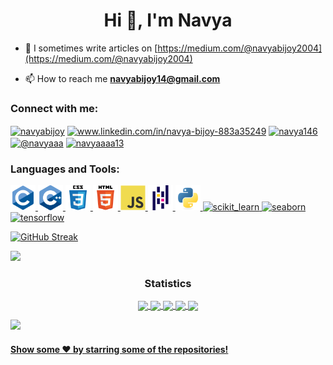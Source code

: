 <h1 align="center">Hi 👋, I'm Navya</h1>


<!-- - 🔭 I’m currently working as a **SWE Fellow** at **Headstarter.AI** -->

- 📝 I sometimes write articles on [https://medium.com/@navyabijoy2004](https://medium.com/@navyabijoy2004)

- 📫 How to reach me **navyabijoy14@gmail.com**
<!-- <h3 align="center"> Machine Learning and AI excites me, learning about how their functions work under-the-hood has been an amazing journey!</h3>
 -->
<!--  <p align="left"> <a href="https://github.com/ryo-ma/github-profile-trophy"><img src="https://github-profile-trophy.vercel.app/?username=navyabijoy&theme=darkhub" alt="navyabijoy" /></a> </p>
  -->
<!-- ## GSSOC(24) Badges 🪶
<div style='display:flex; align-items:center; gap: 10px;' align='center'><a href="https://gssoc.girlscript.tech/leaderboard">
<img src="https://raw.githubusercontent.com/girlscript/gssoc-website-new/main/public/badges/postman.png" width="130px" height="130px" />
  <img src="https://github.com/girlscript/gssoc-website-new/blob/main/public/badges/1.png" width="130px" height="130px" />
  <img src="https://github.com/girlscript/gssoc-website-new/blob/main/public/badges/2.png" width="130px" height="130px" />
  <img src="https://github.com/girlscript/gssoc-website-new/blob/main/public/badges/3.png" width="130px" height="130px" />
  <img src="https://github.com/girlscript/gssoc-website-new/blob/main/public/badges/4.png" width="130px" height="130px" />
  <img src="https://github.com/girlscript/gssoc-website-new/blob/main/public/badges/5.png" width="130px" height="130px" />
<!--   <img src="https://github.com/girlscript/gssoc-website-new/blob/main/public/badges/6.png" width="105px" height="105px" />
  <img src="https://github.com/girlscript/gssoc-website-new/blob/main/public/badges/7.png" width="100px" height="100px" />
  <img src="https://github.com/girlscript/gssoc-website-new/blob/main/public/badges/8.png" width="100px" height="100px" /> --></a> 

<h3 align="left">Connect with me:</h3>
<p align="left">
<a href="https://twitter.com/navyabijoy" target="blank"><img align="center" src="https://raw.githubusercontent.com/rahuldkjain/github-profile-readme-generator/master/src/images/icons/Social/twitter.svg" alt="navyabijoy" height="30" width="40" /></a>
<a href="https://linkedin.com/in/www.linkedin.com/in/navya-bijoy-883a35249" target="blank"><img align="center" src="https://raw.githubusercontent.com/rahuldkjain/github-profile-readme-generator/master/src/images/icons/Social/linked-in-alt.svg" alt="www.linkedin.com/in/navya-bijoy-883a35249" height="30" width="40" /></a>
<a href="https://kaggle.com/navya146" target="blank"><img align="center" src="https://raw.githubusercontent.com/rahuldkjain/github-profile-readme-generator/master/src/images/icons/Social/kaggle.svg" alt="navya146" height="30" width="40" /></a>
<a href="https://medium.com/@navyaaa" target="blank"><img align="center" src="https://raw.githubusercontent.com/rahuldkjain/github-profile-readme-generator/master/src/images/icons/Social/medium.svg" alt="@navyaaa" height="30" width="40" /></a>
<a href="https://www.leetcode.com/navyaaaa13" target="blank"><img align="center" src="https://raw.githubusercontent.com/rahuldkjain/github-profile-readme-generator/master/src/images/icons/Social/leet-code.svg" alt="navyaaaa13" height="30" width="40" /></a>
</p>

<h3 align="left">Languages and Tools:</h3>
<p align="left"> <a href="https://www.cprogramming.com/" target="_blank" rel="noreferrer"> <img src="https://raw.githubusercontent.com/devicons/devicon/master/icons/c/c-original.svg" alt="c" width="40" height="40"/> </a> <a href="https://www.w3schools.com/cpp/" target="_blank" rel="noreferrer"> <img src="https://raw.githubusercontent.com/devicons/devicon/master/icons/cplusplus/cplusplus-original.svg" alt="cplusplus" width="40" height="40"/> </a> <a href="https://www.w3schools.com/css/" target="_blank" rel="noreferrer"> <img src="https://raw.githubusercontent.com/devicons/devicon/master/icons/css3/css3-original-wordmark.svg" alt="css3" width="40" height="40"/> </a> <a href="https://www.w3.org/html/" target="_blank" rel="noreferrer"> <img src="https://raw.githubusercontent.com/devicons/devicon/master/icons/html5/html5-original-wordmark.svg" alt="html5" width="40" height="40"/> </a> <a href="https://developer.mozilla.org/en-US/docs/Web/JavaScript" target="_blank" rel="noreferrer"> <img src="https://raw.githubusercontent.com/devicons/devicon/master/icons/javascript/javascript-original.svg" alt="javascript" width="40" height="40"/> </a> <a href="https://pandas.pydata.org/" target="_blank" rel="noreferrer"> <img src="https://raw.githubusercontent.com/devicons/devicon/2ae2a900d2f041da66e950e4d48052658d850630/icons/pandas/pandas-original.svg" alt="pandas" width="40" height="40"/> </a> <a href="https://www.python.org" target="_blank" rel="noreferrer"> <img src="https://raw.githubusercontent.com/devicons/devicon/master/icons/python/python-original.svg" alt="python" width="40" height="40"/> </a> <a href="https://scikit-learn.org/" target="_blank" rel="noreferrer"> <img src="https://upload.wikimedia.org/wikipedia/commons/0/05/Scikit_learn_logo_small.svg" alt="scikit_learn" width="40" height="40"/> </a> <a href="https://seaborn.pydata.org/" target="_blank" rel="noreferrer"> <img src="https://seaborn.pydata.org/_images/logo-mark-lightbg.svg" alt="seaborn" width="40" height="40"/> </a> <a href="https://www.tensorflow.org" target="_blank" rel="noreferrer"> <img src="https://www.vectorlogo.zone/logos/tensorflow/tensorflow-icon.svg" alt="tensorflow" width="40" height="40"/> </a> </p>
<!-- <p><img align="center" src="https://github-readme-stats.vercel.app/api/top-langs?username=navyabijoy&theme=dark&hide_border=false&include_all_commits=true&show_icons=true&locale=en&layout=compact" alt="navyabijoy" /></p> -->

[![GitHub Streak](https://streak-stats.demolab.com?user=navyabijoy)](https://git.io/streak-stats)

<img src="https://user-images.githubusercontent.com/73097560/115834477-dbab4500-a447-11eb-908a-139a6edaec5c.gif"><h3 align="center">Statistics</h3>
<div align="center">
<a href="https://github.com/navyabijoy">
<img align="center" src="http://github-profile-summary-cards.vercel.app/api/cards/stats?username=navyabijoy&theme=2077" height="180em" />
<img align="center" src="http://github-profile-summary-cards.vercel.app/api/cards/most-commit-language?username=navyabijoy&theme=2077" height="180em" />
<img align="center" src="http://github-profile-summary-cards.vercel.app/api/cards/repos-per-language?username=navyabijoy&theme=2077" height="180em" />
<img align="center" src="http://github-profile-summary-cards.vercel.app/api/cards/productive-time?username=navyabijoy&theme=2077" height="180em" />
<img align="center" src="http://github-profile-summary-cards.vercel.app/api/cards/profile-details?username=navyabijoy&theme=2077" height="180em" />
</div>

  ![](https://komarev.com/ghpvc/?username=navyabijoy&color=blue)
  #### Show some ❤️ by starring some of the repositories!
